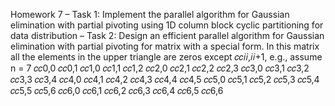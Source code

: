 Homework 7
– Task 1: Implement the parallel algorithm for Gaussian 
elimination with partial pivoting using 1D column block cyclic 
partitioning for data distribution
– Task 2: Design an efficient parallel algorithm for Gaussian 
elimination with partial pivoting for matrix with a special form. 
In this matrix all the elements in the upper triangle are zeros 
except 𝑐𝑐𝑖𝑖,𝑖𝑖+1, e.g., assume n = 7
𝑐𝑐0,0 𝑐𝑐0,1
𝑐𝑐1,0 𝑐𝑐1,1 𝑐𝑐1,2
𝑐𝑐2,0 𝑐𝑐2,1 𝑐𝑐2,2 𝑐𝑐2,3
𝑐𝑐3,0 𝑐𝑐3,1 𝑐𝑐3,2 𝑐𝑐3,3 𝑐𝑐3,4
𝑐𝑐4,0 𝑐𝑐4,1 𝑐𝑐4,2 𝑐𝑐4,3 𝑐𝑐4,4 𝑐𝑐4,5
𝑐𝑐5,0 𝑐𝑐5,1 𝑐𝑐5,2 𝑐𝑐5,3 𝑐𝑐5,4 𝑐𝑐5,5 𝑐𝑐5,6
𝑐𝑐6,0 𝑐𝑐6,1 𝑐𝑐6,2 𝑐𝑐6,3 𝑐𝑐6,4 𝑐𝑐6,5 𝑐𝑐6,6

